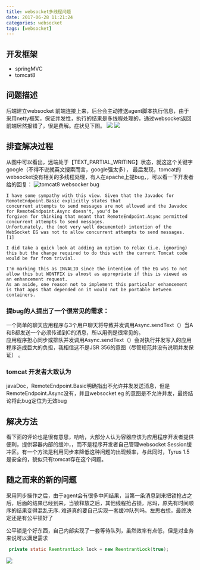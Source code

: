 ```yaml
---
title: websocket多线程问题
date: 2017-06-28 11:21:24
categories: websocket
tags: [websocket]
---
```

## 开发框架
- springMVC
- tomcat8

## 问题描述
后端建立websocket 前端连接上来，后台会主动推送agent脚本执行信息，由于采用netty框架，保证并发性，执行的结果是多线程处理的，通过websocket返回前端居然报错了，很是费解。症状见下图。
![](http://img.blog.csdn.net/20170628111703371)
![](http://img.blog.csdn.net/20170628111808398)
<!--more-->
## 排查解决过程
从图中可以看出，远端处于【TEXT_PARTIAL_WRITING】状态，就这这个关键字google（不得不说就英文搜索而言，google强太多），
最后发现，tomcat的websocket没有相关的多线程处理，有人在apache上提bug，，可以看一下开发者给的回复：
![tomcat8 websocker bug](https://bz.apache.org/bugzilla/show_bug.cgi?id=56026)

```shell
I have some sympathy with this view. Given that the Javadoc for RemoteEndpoint.Basic explicitly states that  
concurrent attempts to send messages are not allowed and the Javadoc for RemoteEndpoint.Async doesn't, you'd be  
forgiven for thinking that meant that RemoteEndpoint.Async permitted concurrent attempts to send messages.  
Unfortunately, the (not very well documented) intention of the WebSocket EG was not to allow concurrent attempts to send messages. [1]  

I did take a quick look at adding an option to relax (i.e. ignoring) this but the change required to do this with the current Tomcat code would be far from trivial.  

I'm marking this as INVALID since the intention of the EG was to not allow this but WONTFIX is almost as appropriate if this is viewed as an enhancement request.
As an aside, one reason not to implement this particular enhancement is that apps that depended on it would not be portable between containers.
```

### 提bug的人提出了一个很常见的需求： 

一个简单的聊天应用程序与3个用户聊天将导致并发调用Async.sendText（）当A和B都发送一个必须传递到C的消息，所以用例是很常见的。  
应用程序担心同步或排队并发调用Async.sendText（）会对执行并发写入的应用程序造成巨大的负担，我相信这不是JSR 356的意图（尽管规范并没有说明并发保证） 。

### tomcat 开发者大致认为
javaDoc，RemoteEndpoint.Basic明确指出不允许并发发送消息，但是RemoteEndpoint.Async没有，并且websocket eg 的意图是不允许并发，最终结论将此bug定位为无效bug

## 解决方法
看下面的评论也是很有意思，哈哈，大部分人认为容器应该为应用程序开发者提供便利，提供容器内部的缓冲，，而不是程序开发者自己管理websocket Session缓冲区。有一个方法是利用同步来降低这种问题的出现频率，与此同时，Tyrus 1.5是安全的，貌似只有tomcat存在这个问题。

## 随之而来的新的问题 
采用同步操作之后，由于agent会有很多中间结果，当第一条消息到来把锁抢占之后，后面的结果已经到来，当锁释放之后，其他线程抢占锁，尼玛，原先有时间顺序的结果变得混乱无序.  难道真的要自己实现一套缓冲队列吗。左思右想，最终决定还是有公平锁好了 

公平锁是个好东西，自己内部实现了一套等待队列，虽然效率有点低，但是对业务来说可以满足需求

```java
 private static ReentrantLock lock = new ReentrantLock(true);
```
![](http://img.blog.csdn.net/20170628142333295)
